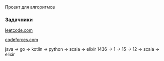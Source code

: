 Проект для алгоритмов

### Задачники

[leetcode.com](leetcode.com)

[codeforces.com](leetcode.com)

java -> go -> kotlin -> python -> scala -> elixir
1436 -> 1 ->  15 ->   12     -> scala -> elixir

